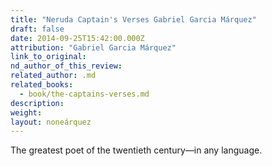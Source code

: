 ```yaml
---
title: "Neruda Captain's Verses Gabriel Garcia Márquez"
draft: false
date: 2014-09-25T15:42:00.000Z
attribution: "Gabriel Garcia Márquez"
link_to_original:
nd_author_of_this_review:
related_author: .md
related_books:
  - book/the-captains-verses.md
description:
weight:
layout: noneárquez
---
```

The greatest poet of the twentieth century—in any language.

